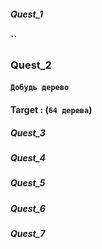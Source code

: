##### Quest_1
#### ``

### Quest_2
#### `Добудь дерево`
#### Target : (``64 дерева``)

##### Quest_3
##### Quest_4
##### Quest_5
##### Quest_6
##### Quest_7

